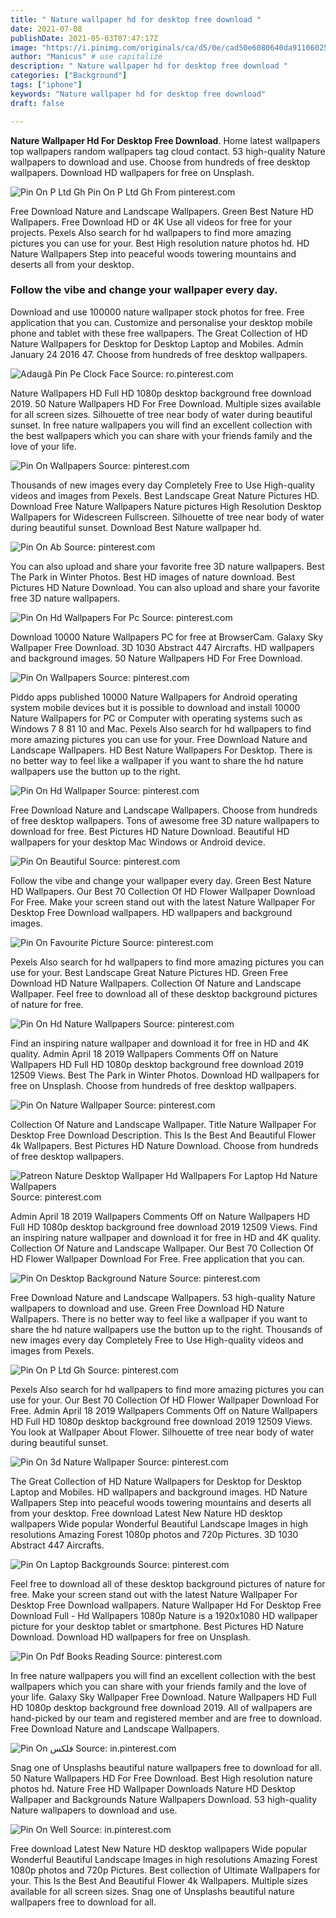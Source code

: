 ```yaml
---
title: " Nature wallpaper hd for desktop free download "
date: 2021-07-08
publishDate: 2021-05-03T07:47:17Z
image: "https://i.pinimg.com/originals/ca/d5/0e/cad50e6080640da9110602565c84cd0a.jpg"
author: "Manicus" # use capitalize
description: " Nature wallpaper hd for desktop free download "
categories: ["Background"]
tags: ["iphone"]
keywords: "Nature wallpaper hd for desktop free download"
draft: false

---
```



**Nature Wallpaper Hd For Desktop Free Download**. Home latest wallpapers top wallpapers random wallpapers tag cloud contact. 53 high-quality Nature wallpapers to download and use. Choose from hundreds of free desktop wallpapers. Download HD wallpapers for free on Unsplash.

![Pin On P Ltd Gh](https://i.pinimg.com/originals/e9/83/6b/e9836bdecf205c5800f5f283b4b3afa9.jpg "Pin On P Ltd Gh")
Pin On P Ltd Gh From pinterest.com


Free Download Nature and Landscape Wallpapers. Green Best Nature HD Wallpapers. Free Download HD or 4K Use all videos for free for your projects. Pexels Also search for hd wallpapers to find more amazing pictures you can use for your. Best High resolution nature photos hd. HD Nature Wallpapers Step into peaceful woods towering mountains and deserts all from your desktop.

### Follow the vibe and change your wallpaper every day.

Download and use 100000 nature wallpaper stock photos for free. Free application that you can. Customize and personalise your desktop mobile phone and tablet with these free wallpapers. The Great Collection of HD Nature Wallpapers for Desktop for Desktop Laptop and Mobiles. Admin January 24 2016 47. Choose from hundreds of free desktop wallpapers.


![Adaugă Pin Pe Clock Face](https://i.pinimg.com/originals/3a/21/56/3a215646a219bc897bb4cf3fb56c51ef.jpg "Adaugă Pin Pe Clock Face")
Source: ro.pinterest.com

Nature Wallpapers HD Full HD 1080p desktop background free download 2019. 50 Nature Wallpapers HD For Free Download. Multiple sizes available for all screen sizes. Silhouette of tree near body of water during beautiful sunset. In free nature wallpapers you will find an excellent collection with the best wallpapers which you can share with your friends family and the love of your life.

![Pin On Wallpapers](https://i.pinimg.com/originals/f6/e9/2d/f6e92dd8fbea29f2392e39202e1c7424.jpg "Pin On Wallpapers")
Source: pinterest.com

Thousands of new images every day Completely Free to Use High-quality videos and images from Pexels. Best Landscape Great Nature Pictures HD. Download Free Nature Wallpapers Nature pictures High Resolution Desktop Wallpapers for Widescreen Fullscreen. Silhouette of tree near body of water during beautiful sunset. Download Best Nature wallpaper hd.

![Pin On Ab](https://i.pinimg.com/originals/b0/f5/9a/b0f59a34f865f2edd9d8230bb0f201a8.jpg "Pin On Ab")
Source: pinterest.com

You can also upload and share your favorite free 3D nature wallpapers. Best The Park in Winter Photos. Best HD images of nature download. Best Pictures HD Nature Download. You can also upload and share your favorite free 3D nature wallpapers.

![Pin On Hd Wallpapers For Pc](https://i.pinimg.com/originals/ae/89/55/ae89554c7a8570768d20bd8643895946.jpg "Pin On Hd Wallpapers For Pc")
Source: pinterest.com

Download 10000 Nature Wallpapers PC for free at BrowserCam. Galaxy Sky Wallpaper Free Download. 3D 1030 Abstract 447 Aircrafts. HD wallpapers and background images. 50 Nature Wallpapers HD For Free Download.

![Pin On Wallpapers](https://i.pinimg.com/originals/ab/d5/7d/abd57dc7f509b0aaa5bfb8708fa90da2.jpg "Pin On Wallpapers")
Source: pinterest.com

Piddo apps published 10000 Nature Wallpapers for Android operating system mobile devices but it is possible to download and install 10000 Nature Wallpapers for PC or Computer with operating systems such as Windows 7 8 81 10 and Mac. Pexels Also search for hd wallpapers to find more amazing pictures you can use for your. Free Download Nature and Landscape Wallpapers. HD Best Nature Wallpapers For Desktop. There is no better way to feel like a wallpaper if you want to share the hd nature wallpapers use the button up to the right.

![Pin On Hd Wallpaper](https://i.pinimg.com/originals/ea/d3/38/ead338d30bf174baff1801784a39b68e.jpg "Pin On Hd Wallpaper")
Source: pinterest.com

Free Download Nature and Landscape Wallpapers. Choose from hundreds of free desktop wallpapers. Tons of awesome free 3D nature wallpapers to download for free. Best Pictures HD Nature Download. Beautiful HD wallpapers for your desktop Mac Windows or Android device.

![Pin On Beautiful](https://i.pinimg.com/originals/91/7c/92/917c926f85919f170595f5a0bf072602.jpg "Pin On Beautiful")
Source: pinterest.com

Follow the vibe and change your wallpaper every day. Green Best Nature HD Wallpapers. Our Best 70 Collection Of HD Flower Wallpaper Download For Free. Make your screen stand out with the latest Nature Wallpaper For Desktop Free Download wallpapers. HD wallpapers and background images.

![Pin On Favourite Picture](https://i.pinimg.com/originals/7a/60/bc/7a60bc0ce22863afefeff3fdc463fce7.jpg "Pin On Favourite Picture")
Source: pinterest.com

Pexels Also search for hd wallpapers to find more amazing pictures you can use for your. Best Landscape Great Nature Pictures HD. Green Free Download HD Nature Wallpapers. Collection Of Nature and Landscape Wallpaper. Feel free to download all of these desktop background pictures of nature for free.

![Pin On Hd Nature Wallpapers](https://i.pinimg.com/originals/86/fa/83/86fa83830dc0390d7265455db6068f83.jpg "Pin On Hd Nature Wallpapers")
Source: pinterest.com

Find an inspiring nature wallpaper and download it for free in HD and 4K quality. Admin April 18 2019 Wallpapers Comments Off on Nature Wallpapers HD Full HD 1080p desktop background free download 2019 12509 Views. Best The Park in Winter Photos. Download HD wallpapers for free on Unsplash. Choose from hundreds of free desktop wallpapers.

![Pin On Nature Wallpaper](https://i.pinimg.com/originals/f8/8a/24/f88a24ac85595be89d0b3510f48a339e.jpg "Pin On Nature Wallpaper")
Source: pinterest.com

Collection Of Nature and Landscape Wallpaper. Title Nature Wallpaper For Desktop Free Download Description. This Is the Best And Beautiful Flower 4k Wallpapers. Best Pictures HD Nature Download. Choose from hundreds of free desktop wallpapers.

![Patreon Nature Desktop Wallpaper Hd Wallpapers For Laptop Hd Nature Wallpapers](https://i.pinimg.com/originals/14/34/67/14346719da2a651e5d59486e36951284.jpg "Patreon Nature Desktop Wallpaper Hd Wallpapers For Laptop Hd Nature Wallpapers")
Source: pinterest.com

Admin April 18 2019 Wallpapers Comments Off on Nature Wallpapers HD Full HD 1080p desktop background free download 2019 12509 Views. Find an inspiring nature wallpaper and download it for free in HD and 4K quality. Collection Of Nature and Landscape Wallpaper. Our Best 70 Collection Of HD Flower Wallpaper Download For Free. Free application that you can.

![Pin On Desktop Background Nature](https://i.pinimg.com/originals/cf/35/69/cf3569f66fe1a15f834047f1fa642962.jpg "Pin On Desktop Background Nature")
Source: pinterest.com

Free Download Nature and Landscape Wallpapers. 53 high-quality Nature wallpapers to download and use. Green Free Download HD Nature Wallpapers. There is no better way to feel like a wallpaper if you want to share the hd nature wallpapers use the button up to the right. Thousands of new images every day Completely Free to Use High-quality videos and images from Pexels.

![Pin On P Ltd Gh](https://i.pinimg.com/originals/e9/83/6b/e9836bdecf205c5800f5f283b4b3afa9.jpg "Pin On P Ltd Gh")
Source: pinterest.com

Pexels Also search for hd wallpapers to find more amazing pictures you can use for your. Our Best 70 Collection Of HD Flower Wallpaper Download For Free. Admin April 18 2019 Wallpapers Comments Off on Nature Wallpapers HD Full HD 1080p desktop background free download 2019 12509 Views. You look at Wallpaper About Flower. Silhouette of tree near body of water during beautiful sunset.

![Pin On 3d Nature Wallpaper](https://i.pinimg.com/originals/be/a6/1d/bea61d388683a5d542fd474d9366a99d.jpg "Pin On 3d Nature Wallpaper")
Source: pinterest.com

The Great Collection of HD Nature Wallpapers for Desktop for Desktop Laptop and Mobiles. HD wallpapers and background images. HD Nature Wallpapers Step into peaceful woods towering mountains and deserts all from your desktop. Free download Latest New Nature HD desktop wallpapers Wide popular Wonderful Beautiful Landscape Images in high resolutions Amazing Forest 1080p photos and 720p Pictures. 3D 1030 Abstract 447 Aircrafts.

![Pin On Laptop Backgrounds](https://i.pinimg.com/originals/ad/1c/53/ad1c538deaa3c6b9af9d82d49540b8c7.jpg "Pin On Laptop Backgrounds")
Source: pinterest.com

Feel free to download all of these desktop background pictures of nature for free. Make your screen stand out with the latest Nature Wallpaper For Desktop Free Download wallpapers. Nature Wallpaper Hd For Desktop Free Download Full - Hd Wallpapers 1080p Nature is a 1920x1080 HD wallpaper picture for your desktop tablet or smartphone. Best Pictures HD Nature Download. Download HD wallpapers for free on Unsplash.

![Pin On Pdf Books Reading](https://i.pinimg.com/originals/c8/b1/e8/c8b1e8f5ea7591e9a0c76a25ae659d68.jpg "Pin On Pdf Books Reading")
Source: pinterest.com

In free nature wallpapers you will find an excellent collection with the best wallpapers which you can share with your friends family and the love of your life. Galaxy Sky Wallpaper Free Download. Nature Wallpapers HD Full HD 1080p desktop background free download 2019. All of wallpapers are hand-picked by our team and registered member and are free to download. Free Download Nature and Landscape Wallpapers.

![Pin On فلکس](https://i.pinimg.com/originals/d9/04/56/d9045621042449a7ca882b282d68fc44.jpg "Pin On فلکس")
Source: in.pinterest.com

Snag one of Unsplashs beautiful nature wallpapers free to download for all. 50 Nature Wallpapers HD For Free Download. Best High resolution nature photos hd. Nature Free HD Wallpaper Downloads Nature HD Desktop Wallpaper and Backgrounds Nature Wallpapers Download. 53 high-quality Nature wallpapers to download and use.

![Pin On Well](https://i.pinimg.com/originals/ca/d5/0e/cad50e6080640da9110602565c84cd0a.jpg "Pin On Well")
Source: in.pinterest.com

Free download Latest New Nature HD desktop wallpapers Wide popular Wonderful Beautiful Landscape Images in high resolutions Amazing Forest 1080p photos and 720p Pictures. Best collection of Ultimate Wallpapers for your. This Is the Best And Beautiful Flower 4k Wallpapers. Multiple sizes available for all screen sizes. Snag one of Unsplashs beautiful nature wallpapers free to download for all.

